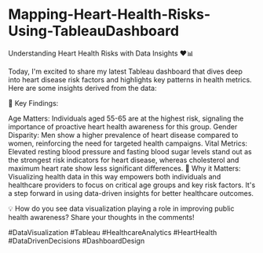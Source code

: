 # Mapping-Heart-Health-Risks-Using-TableauDashboard

 Understanding Heart Health Risks with Data Insights ❤️📊

Today, I'm excited to share my latest Tableau dashboard that dives deep into heart disease risk factors and highlights key patterns in health metrics. Here are some insights derived from the data:

🔎 Key Findings:

Age Matters: Individuals aged 55-65 are at the highest risk, signaling the importance of proactive heart health awareness for this group.
Gender Disparity: Men show a higher prevalence of heart disease compared to women, reinforcing the need for targeted health campaigns.
Vital Metrics: Elevated resting blood pressure and fasting blood sugar levels stand out as the strongest risk indicators for heart disease, whereas cholesterol and maximum heart rate show less significant differences.
🎯 Why it Matters:
Visualizing health data in this way empowers both individuals and healthcare providers to focus on critical age groups and key risk factors. It's a step forward in using data-driven insights for better healthcare outcomes.

💡 How do you see data visualization playing a role in improving public health awareness? Share your thoughts in the comments!

#DataVisualization #Tableau #HealthcareAnalytics #HeartHealth #DataDrivenDecisions #DashboardDesign

